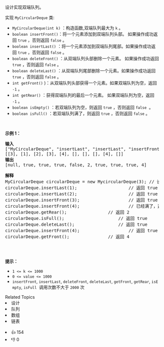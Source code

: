 <p>设计实现双端队列。</p>

<p>实现 <code>MyCircularDeque</code> 类:</p>

<ul> 
 <li><code>MyCircularDeque(int k)</code>&nbsp;：构造函数,双端队列最大为 <code>k</code> 。</li> 
 <li><code>boolean insertFront()</code>：将一个元素添加到双端队列头部。 如果操作成功返回 <code>true</code>&nbsp;，否则返回 <code>false</code> 。</li> 
 <li><code>boolean insertLast()</code>&nbsp;：将一个元素添加到双端队列尾部。如果操作成功返回 <code>true</code>&nbsp;，否则返回 <code>false</code> 。</li> 
 <li><code>boolean deleteFront()</code>&nbsp;：从双端队列头部删除一个元素。 如果操作成功返回 <code>true</code>&nbsp;，否则返回 <code>false</code> 。</li> 
 <li><code>boolean deleteLast()</code>&nbsp;：从双端队列尾部删除一个元素。如果操作成功返回 <code>true</code>&nbsp;，否则返回 <code>false</code> 。</li> 
 <li><code>int getFront()</code>&nbsp;)：从双端队列头部获得一个元素。如果双端队列为空，返回 <code>-1</code>&nbsp;。</li> 
 <li><code>int getRear()</code>&nbsp;：获得双端队列的最后一个元素。&nbsp;如果双端队列为空，返回 <code>-1</code> 。</li> 
 <li><code>boolean isEmpty()</code>&nbsp;：若双端队列为空，则返回&nbsp;<code>true</code>&nbsp;，否则返回 <code>false</code> &nbsp;。</li> 
 <li><code>boolean isFull()</code>&nbsp;：若双端队列满了，则返回&nbsp;<code>true</code>&nbsp;，否则返回 <code>false</code> 。</li> 
</ul>

<p>&nbsp;</p>

<p><strong>示例 1：</strong></p>

<pre>
<strong>输入</strong>
["MyCircularDeque", "insertLast", "insertLast", "insertFront", "insertFront", "getRear", "isFull", "deleteLast", "insertFront", "getFront"]
[[3], [1], [2], [3], [4], [], [], [], [4], []]
<strong>输出</strong>
[null, true, true, true, false, 2, true, true, true, 4]

<strong>解释</strong>
MyCircularDeque circularDeque = new MycircularDeque(3); // 设置容量大小为3
circularDeque.insertLast(1);			        // 返回 true
circularDeque.insertLast(2);			        // 返回 true
circularDeque.insertFront(3);			        // 返回 true
circularDeque.insertFront(4);			        // 已经满了，返回 false
circularDeque.getRear();  				// 返回 2
circularDeque.isFull();				        // 返回 true
circularDeque.deleteLast();			        // 返回 true
circularDeque.insertFront(4);			        // 返回 true
circularDeque.getFront();				// 返回 4
&nbsp;</pre>

<p>&nbsp;</p>

<p><strong>提示：</strong></p>

<ul> 
 <li><code>1 &lt;= k &lt;= 1000</code></li> 
 <li><code>0 &lt;= value &lt;= 1000</code></li> 
 <li><code>insertFront</code>,&nbsp;<code>insertLast</code>,&nbsp;<code>deleteFront</code>,&nbsp;<code>deleteLast</code>,&nbsp;<code>getFront</code>,&nbsp;<code>getRear</code>,&nbsp;<code>isEmpty</code>,&nbsp;<code>isFull</code>&nbsp; 调用次数不大于&nbsp;<code>2000</code>&nbsp;次</li> 
</ul>

<div><div>Related Topics</div><div><li>设计</li><li>队列</li><li>数组</li><li>链表</li></div></div><br><div><li>👍 154</li><li>👎 0</li></div>